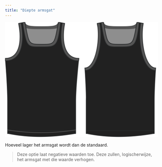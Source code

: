 ```yaml
---
title: "Diepte armsgat"
---
```


![De diepte van het armsgat bij Aaron](./armholedrop.svg)

Hoeveel lager het armsgat wordt dan de standaard.

> Deze optie laat negatieve waarden toe. Deze zullen, logischerwijze, het armsgat met die waarde verhogen.




